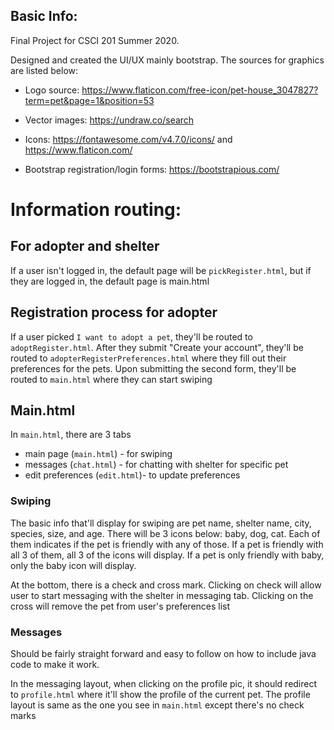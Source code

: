## Basic Info:

Final Project for CSCI 201 Summer 2020.

Designed and created the UI/UX mainly bootstrap. The sources for graphics are listed below:

* Logo source: https://www.flaticon.com/free-icon/pet-house_3047827?term=pet&page=1&position=53

* Vector images: https://undraw.co/search

* Icons: https://fontawesome.com/v4.7.0/icons/ and https://www.flaticon.com/

* Bootstrap registration/login forms: https://bootstrapious.com/

# Information routing:

## For adopter and shelter

If a user isn't logged in, the default page will be `pickRegister.html`, but if they are logged in, the default page is main.html

## Registration process for adopter

If a user picked `I want to adopt a pet`, they'll be routed to `adoptRegister.html`. After they submit "Create your account", they'll be routed to `adopterRegisterPreferences.html` where they fill out their preferences for the pets. Upon submitting the second form, they'll be routed to `main.html` where they can start swiping

## Main.html

In `main.html`, there are 3 tabs
* main page (`main.html`) - for swiping
* messages (`chat.html`) - for chatting with shelter for specific pet
* edit preferences (`edit.html`)- to update preferences

### Swiping

The basic info that'll display for swiping are pet name, shelter name, city, species, size, and age. There will be 3 icons below: baby, dog, cat. Each of them indicates if the pet is friendly with any of those. If a pet is friendly with all 3 of them, all 3 of the icons will display. If a pet is only friendly with baby, only the baby icon will display.

At the bottom, there is a check and cross mark. Clicking on check will allow user to start messaging with the shelter in messaging tab. Clicking on the cross will remove the pet from user's preferences list


### Messages

Should be fairly straight forward and easy to follow on how to include java code to make it work.

In the messaging layout, when clicking on the profile pic, it should redirect to `profile.html` where it'll show the profile of the current pet. The profile layout is same as the one you see in `main.html` except there's no check marks
